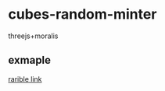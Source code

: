 # cubes-random-minter

threejs+moralis



## exmaple

[rarible link](https://rarible.com/token/0xf6793da657495ffeff9ee6350824910abc21356c:37268655778482429449284118906968186200180468563238146401157742791608739299342?tab=details)
